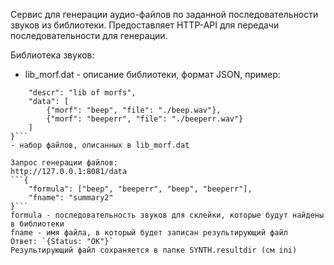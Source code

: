 Сервис для генерации аудио-файлов по заданной последовательности звуков из библиотеки. Предоставляет HTTP-API для передачи последовательности для генерации.

Библиотека звуков:
- lib_morf.dat - описание библиотеки, формат JSON, пример: 
```{
    "descr": "lib of morfs", 
    "data": [
        {"morf": "beep", "file": "./beep.wav"}, 
        {"morf": "beeperr", "file": "./beeperr.wav"}
    ]
}```  
- набор файлов, описанных в lib_morf.dat

Запрос генерации файлов:  
http://127.0.0.1:8081/data  
```{  
    "formula": ["beep", "beeperr", "beep", "beeperr"],  
    "fname": "summary2"  
}```  
formula - последовательность звуков для склейки, которые будут найдены в библиотеки    
fname - имя файла, в который будет записан результирующий файл  
Ответ: `{Status: "OK"}`  
Результирующий файл сохраняется в папке SYNTH.resultdir (см ini)  
